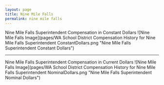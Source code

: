 ```yaml
---
layout: page
title: Nine Mile Falls
permalink: nine mile falls
---
```



Nine Mile Falls Superintendent Compensation in Constant Dollars
![Nine Mile Falls Image](pages/WA School District Compensation History for Nine Mile Falls Superintendent ConstantDollars.png "Nine Mile Falls Superintendent Constant Dollars")
___

Nine Mile Falls Superintendent Compensation in Current Dollars
![Nine Mile Falls Image](pages/WA School District Compensation History for Nine Mile Falls Superintendent NominalDollars.png "Nine Mile Falls Superintendent Nominal Dollars")